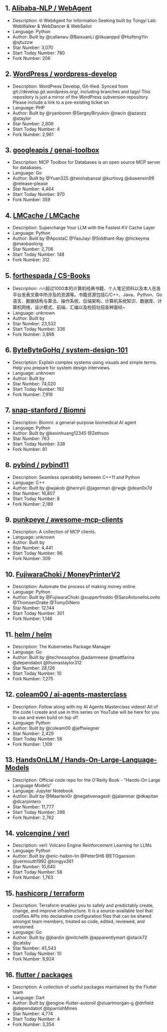 ## 1. [Alibaba-NLP / WebAgent](https://github.com/Alibaba-NLP/WebAgent)
- Description: 🌐 WebAgent for Information Seeking bulit by Tongyi Lab: WebWalker & WebDancer & WebSailor
- Language: Python
- Author: Built by @callanwu @BaixuanLi @likuanppd @HuifengYin @sjtuzzw
- Star Number: 3,070
- Start Today Number: 780
- Fork Number: 206

## 2. [WordPress / wordpress-develop](https://github.com/WordPress/wordpress-develop)
- Description: WordPress Develop, Git-ified. Synced from git://develop.git.wordpress.org/, including branches and tags! This repository is just a mirror of the WordPress subversion repository. Please include a link to a pre-existing ticket on
- Language: PHP
- Author: Built by @ryanboren @SergeyBiryukov @nacin @azaozz @staylor
- Star Number: 2,808
- Start Today Number: 4
- Fork Number: 2,961

## 3. [googleapis / genai-toolbox](https://github.com/googleapis/genai-toolbox)
- Description: MCP Toolbox for Databases is an open source MCP server for databases.
- Language: Go
- Author: Built by @Yuan325 @twishabansal @kurtisvg @duwenxin99 @release-please
- Star Number: 4,464
- Start Today Number: 970
- Fork Number: 359

## 4. [LMCache / LMCache](https://github.com/LMCache/LMCache)
- Description: Supercharge Your LLM with the Fastest KV Cache Layer
- Language: Python
- Author: Built by @ApostaC @YaoJiayi @Siddhant-Ray @hickeyma @maobaolong
- Star Number: 2,706
- Start Today Number: 148
- Fork Number: 312

## 5. [forthespada / CS-Books](https://github.com/forthespada/CS-Books)
- Description: 🔥🔥超过1000本的计算机经典书籍、个人笔记资料以及本人在各平台发表文章中所涉及的资源等。书籍资源包括C/C++、Java、Python、Go语言、数据结构与算法、操作系统、后端架构、计算机系统知识、数据库、计算机网络、设计模式、前端、汇编以及校招社招各种面经~
- Language: unknown
- Author: Built by 
- Star Number: 23,532
- Start Today Number: 336
- Fork Number: 3,898

## 6. [ByteByteGoHq / system-design-101](https://github.com/ByteByteGoHq/system-design-101)
- Description: Explain complex systems using visuals and simple terms. Help you prepare for system design interviews.
- Language: unknown
- Author: Built by 
- Star Number: 74,020
- Start Today Number: 192
- Fork Number: 7,919

## 7. [snap-stanford / Biomni](https://github.com/snap-stanford/Biomni)
- Description: Biomni: a general-purpose biomedical AI agent
- Language: Python
- Author: Built by @kexinhuang12345 @Zethson
- Star Number: 763
- Start Today Number: 338
- Fork Number: 81

## 8. [pybind / pybind11](https://github.com/pybind/pybind11)
- Description: Seamless operability between C++11 and Python
- Language: C++
- Author: Built by @wjakob @henryiii @jagerman @rwgk @dean0x7d
- Star Number: 16,807
- Start Today Number: 8
- Fork Number: 2,189

## 9. [punkpeye / awesome-mcp-clients](https://github.com/punkpeye/awesome-mcp-clients)
- Description: A collection of MCP clients.
- Language: unknown
- Author: Built by 
- Star Number: 4,441
- Start Today Number: 96
- Fork Number: 309

## 10. [FujiwaraChoki / MoneyPrinterV2](https://github.com/FujiwaraChoki/MoneyPrinterV2)
- Description: Automate the process of making money online.
- Language: Python
- Author: Built by @FujiwaraChoki @supperfreddo @SaroAntonelloLovito @ThomsenDrake @TomyDiNero
- Star Number: 12,144
- Start Today Number: 301
- Fork Number: 1,146

## 11. [helm / helm](https://github.com/helm/helm)
- Description: The Kubernetes Package Manager
- Language: Go
- Author: Built by @technosophos @adamreese @mattfarina @dependabot @thomastaylor312
- Star Number: 28,126
- Start Today Number: 10
- Fork Number: 7,275

## 12. [coleam00 / ai-agents-masterclass](https://github.com/coleam00/ai-agents-masterclass)
- Description: Follow along with my AI Agents Masterclass videos! All of the code I create and use in this series on YouTube will be here for you to use and even build on top of!
- Language: Python
- Author: Built by @coleam00 @jeffwiegner
- Star Number: 2,429
- Start Today Number: 58
- Fork Number: 1,109

## 13. [HandsOnLLM / Hands-On-Large-Language-Models](https://github.com/HandsOnLLM/Hands-On-Large-Language-Models)
- Description: Official code repo for the O'Reilly Book - "Hands-On Large Language Models"
- Language: Jupyter Notebook
- Author: Built by @MaartenGr @negativenagesh @jalammar @dkapitan @dcarpintero
- Star Number: 11,777
- Start Today Number: 286
- Fork Number: 2,762

## 14. [volcengine / verl](https://github.com/volcengine/verl)
- Description: verl: Volcano Engine Reinforcement Learning for LLMs
- Language: Python
- Author: Built by @eric-haibin-lin @PeterSH6 @ETOgaosion @vermouth1992 @tongyx361
- Star Number: 10,640
- Start Today Number: 58
- Fork Number: 1,763

## 15. [hashicorp / terraform](https://github.com/hashicorp/terraform)
- Description: Terraform enables you to safely and predictably create, change, and improve infrastructure. It is a source-available tool that codifies APIs into declarative configuration files that can be shared amongst team members, treated as code, edited, reviewed, and versioned.
- Language: Go
- Author: Built by @jbardin @mitchellh @apparentlymart @stack72 @catsby
- Star Number: 45,543
- Start Today Number: 10
- Fork Number: 9,924

## 16. [flutter / packages](https://github.com/flutter/packages)
- Description: A collection of useful packages maintained by the Flutter team
- Language: Dart
- Author: Built by @engine-flutter-autoroll @stuartmorgan-g @dnfield @dependabot @bparrishMines
- Star Number: 4,774
- Start Today Number: 4
- Fork Number: 3,354